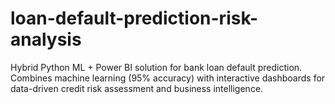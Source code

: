 # loan-default-prediction-risk-analysis
Hybrid Python ML + Power BI solution for bank loan default prediction.  Combines machine learning (95% accuracy) with interactive dashboards  for data-driven credit risk assessment and business intelligence.
